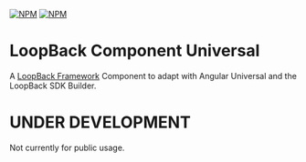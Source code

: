 [![NPM](https://nodei.co/npm/loopback-component-universal.png?stars&downloads)](https://nodei.co/npm/loopback-component-universal/) [![NPM](https://nodei.co/npm-dl/loopback-component-universal.png)](https://nodei.co/npm/loopback-component-universal/)

# LoopBack Component Universal

A [LoopBack Framework](http://loopback.io) Component to adapt with Angular Universal and the LoopBack SDK Builder.

# UNDER DEVELOPMENT

Not currently for public usage.
